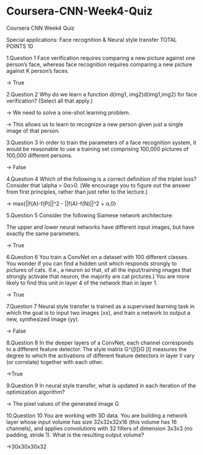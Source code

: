 # Coursera-CNN-Week4-Quiz
Coursera CNN Week4 Quiz



Special applications: Face recognition & Neural style transfer
TOTAL POINTS 10

1.Question 1
Face verification requires comparing a new picture against one person’s face, whereas face recognition requires comparing a new picture against K person’s faces.

-> True

2.Question 2
Why do we learn a function d(img1, img2)d(img1,img2) for face verification? (Select all that apply.)


-> We need to solve a one-shot learning problem.


-> This allows us to learn to recognize a new person given just a single image of that person.

3.Question 3
In order to train the parameters of a face recognition system, it would be reasonable to use a training set comprising 100,000 pictures of 100,000 different persons.

-> False

4.Question 4
Which of the following is a correct definition of the triplet loss? Consider that \alpha > 0α>0. (We encourage you to figure out the answer from first principles, rather than just refer to the lecture.)


-> max(||f(A)-f(P)||^2 - ||f(A)-f(N)||^2 + α,0)



5.Question 5
Consider the following Siamese network architecture:


The upper and lower neural networks have different input images, but have exactly the same parameters.

-> True


6.Question 6
You train a ConvNet on a dataset with 100 different classes. You wonder if you can find a hidden unit which responds strongly to pictures of cats. (I.e., a neuron so that, of all the input/training images that strongly activate that neuron, the majority are cat pictures.) You are more likely to find this unit in layer 4 of the network than in layer 1.


-> True


7.Question 7
Neural style transfer is trained as a supervised learning task in which the goal is to input two images (xx), and train a network to output a new, synthesized image (yy).

-> False

8.Question 8
In the deeper layers of a ConvNet, each channel corresponds to a different feature detector. The style matrix G^{[l]}G 
[l]
  measures the degree to which the activations of different feature detectors in layer ll vary (or correlate) together with each other.


->True

9.Question 9
In neural style transfer, what is updated in each iteration of the optimization algorithm?


-> The pixel values of the generated image G

10.Question 10
You are working with 3D data. You are building a network layer whose input volume has size 32x32x32x16 (this volume has 16 channels), and applies convolutions with 32 filters of dimension 3x3x3 (no padding, stride 1). What is the resulting output volume?

->30x30x30x32




